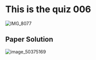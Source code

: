 # This is the quiz 006


![IMG_8077](https://github.com/user-attachments/assets/5875ae35-b502-4025-997f-a6748f553c01)




## Paper Solution

![image_50375169](https://github.com/user-attachments/assets/639a50fa-1042-4906-ae00-45b7d58f0d8c)


